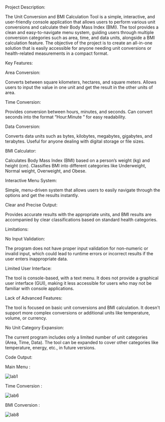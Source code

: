 
Project Description:

The Unit Conversion and BMI Calculation Tool is a simple, interactive, and user-friendly console application that allows users to perform various unit conversions and calculate their Body Mass Index (BMI). The tool provides a clean and easy-to-navigate menu system, guiding users through multiple conversion categories such as area, time, and data units, alongside a BMI calculation feature. The objective of the project is to create an all-in-one solution that is easily accessible for anyone needing unit conversions or health-related measurements in a compact format.

Key Features:

Area Conversion:

Converts between square kilometers, hectares, and square meters.
Allows users to input the value in one unit and get the result in the other units of area.

Time Conversion:

Provides conversion between hours, minutes, and seconds.
Can convert seconds into the format “Hour:Minute
” for easy readability.

Data Conversion:

Converts data units such as bytes, kilobytes, megabytes, gigabytes, and terabytes.
Useful for anyone dealing with digital storage or file sizes.

BMI Calculator:

Calculates Body Mass Index (BMI) based on a person’s weight (kg) and height (cm).
Classifies BMI into different categories like Underweight, Normal weight, Overweight, and Obese.

Interactive Menu System:

Simple, menu-driven system that allows users to easily navigate through the options and get the results instantly.

Clear and Precise Output:

Provides accurate results with the appropriate units, and BMI results are accompanied by clear classifications based on standard health categories.

Limitations:

No Input Validation:

The program does not have proper input validation for non-numeric or invalid input, which could lead to runtime errors or incorrect results if the user enters inappropriate data.

Limited User Interface:

The tool is console-based, with a text menu. It does not provide a graphical user interface (GUI), making it less accessible for users who may not be familiar with console applications.

Lack of Advanced Features:

The tool is focused on basic unit conversions and BMI calculation. It doesn't support more complex conversions or additional units like temperature, volume, or currency.

No Unit Category Expansion:

The current program includes only a limited number of unit categories (Area, Time, Data). The tool can be expanded to cover other categories like temperature, energy, etc., in future versions.

Code Output: 

Main Menu :

![lab1](https://github.com/user-attachments/assets/56bd453f-f9a5-408a-8cf1-82e903ccb64e)

Time Conversion : 

![lab6](https://github.com/user-attachments/assets/d285bb19-35af-4ebf-aee6-2d608f916f11)

BMI Conversion : 

![lab8](https://github.com/user-attachments/assets/c94fe48c-bbfc-49bd-8fc4-b973ff1bd30d)

